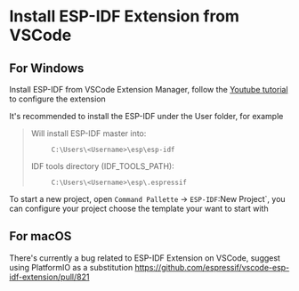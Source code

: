 # Install ESP-IDF Extension from VSCode

## For Windows     


Install ESP-IDF from VSCode Extension Manager, follow the [Youtube tutorial](https://www.youtube.com/watch?v=Lc6ausiKvQM) to configure the extension
   
It's recommended to install the ESP-IDF under the User folder, for example

>Will install ESP-IDF master into:
>```
>      C:\Users\<Username>\esp\esp-idf
>```
>IDF tools directory (IDF_TOOLS_PATH): 
>```
>      C:\Users\<Username>\esp\.espressif
>```
To start a new project, open  `Command Pallette` -> `ESP-IDF`:New Project`, you can configure your project choose the template your want to start with

## For macOS
There's currently a bug related to ESP-IDF Extension on VSCode, suggest using PlatformIO as a substitution https://github.com/espressif/vscode-esp-idf-extension/pull/821
